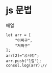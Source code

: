 # js 문법 
배열
```
let arr = [
    "어쩌구",
    "저쩌구"
];
arr[2]="궁시렁";
arr.push("1절");
consol.log(arr);//
```

